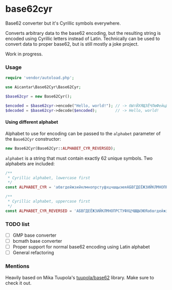 # base62cyr

Base62 converter but it's Cyrillic symbols everywhere.

Converts arbitrary data to the base62 encoding, but the resulting string is encoded using Cyrillic letters
instead of Latin. Technically can be used to convert data to proper base62, but is still mostly a joke project.

Work in progress.

### Usage

```php
require 'vendor/autoload.php';

use Aicantar\Base62Cyr\Base62Cyr;

$base62cyr = new Base62Cyr();

$encoded = $base62cyr->encode("Hello, world!"); // -> бЫтЙХЯЩЗЁЧЛюФейцДк
$decoded = $base62cyr->decode($encoded);        // -> Hello, world!
```

#### Using different alphabet

Alphabet to use for encoding can be passed to the `alphabet` parameter of the `Base62Cyr` constructor:

```php
new Base62Cyr(Base62Cyr::ALPHABET_CYR_REVERSED);
```

`alphabet` is a string that must contain exactly 62 unique symbols. Two alphabets are included:

```php
/**
 * Cyrillic alphabet, lowercase first
 */
const ALPHABET_CYR = 'абвгдейжзийклмнопрстуфхцчшщыэюяАБВГДЕЁЖЗИЙКЛМНОПРСТУФХЦЧШЩЫЭЮЯ';

/**
 * Cyrillic alphabet, uppercase first
 */
const ALPHABET_CYR_REVERSED = 'АБВГДЕЁЖЗИЙКЛМНОПРСТУФХЦЧШЩЫЭЮЯабвгдейжзийклмнопрстуфхцчшщыэюя';
```

### TODO list

- [ ] GMP base converter
- [ ] bcmath base converter
- [ ] Proper support for normal base62 encoding using Latin alphabet
- [ ] General refactoring

### Mentions

Heavily based on Mika Tuupola's [tuupola/base62][0] library. Make sure to check it out.

[0]: https://github.com/tuupola/base62